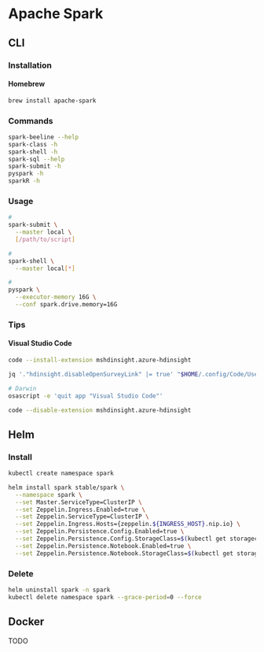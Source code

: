 # Apache Spark

<!--
https://linkedin.com/learning/paths/advance-your-skills-as-an-apache-spark-specialist

https://medium.com/beeranddiapers/installing-apache-spark-on-mac-os-ce416007d79f

https://linkedin.com/learning/apache-spark-essential-training-big-data-engineering/welcome
https://linkedin.com/learning/apache-spark-essential-training/where-spark-shines

https://app.pluralsight.com/library/courses/apache-spark-2-structured-streaming/table-of-contents

http://shop.oreilly.com/product/0636920047568.do
https://www.jowanza.com/blog/time-series-missing-data-imputation-in-apache
https://www.jowanza.com/blog/a-gentle-intro-to-udafs-in-apache-spark
https://www.jowanza.com/blog/the-how-and-why-of-spark-and-couchbase
-->

## CLI

### Installation

#### Homebrew

```sh
brew install apache-spark
```

<!-- ### Environment

```sh
export SPARK_HOME=/usr/local/Cellar/apache-spark/2.0.1/libexec
export PYTHONPATH=/usr/local/Cellar/apache-spark/2.0.1/libexec/python/:$PYTHONP$
``` -->

### Commands

```sh
spark-beeline --help
spark-class -h
spark-shell -h
spark-sql --help
spark-submit -h
pyspark -h
sparkR -h
```

### Usage

```sh
#
spark-submit \
  --master local \
  [/path/to/script]

#
spark-shell \
  --master local[*]

#
pyspark \
  --executor-memory 16G \
  --conf spark.drive.memory=16G
```

### Tips

#### Visual Studio Code

```sh
code --install-extension mshdinsight.azure-hdinsight
```

```sh
jq '."hdinsight.disableOpenSurveyLink" |= true' "$HOME/.config/Code/User/settings.json" | sponge "$HOME/.config/Code/User/settings.json"
```

```sh
# Darwin
osascript -e 'quit app "Visual Studio Code"'

code --disable-extension mshdinsight.azure-hdinsight
```

## Helm

### Install

```sh
kubectl create namespace spark
```

```sh
helm install spark stable/spark \
  --namespace spark \
  --set Master.ServiceType=ClusterIP \
  --set Zeppelin.Ingress.Enabled=true \
  --set Zeppelin.ServiceType=ClusterIP \
  --set Zeppelin.Ingress.Hosts={zeppelin.${INGRESS_HOST}.nip.io} \
  --set Zeppelin.Persistence.Config.Enabled=true \
  --set Zeppelin.Persistence.Config.StorageClass=$(kubectl get storageclass -o jsonpath='{.items[0].metadata.name}') \
  --set Zeppelin.Persistence.Notebook.Enabled=true \
  --set Zeppelin.Persistence.Notebook.StorageClass=$(kubectl get storageclass -o jsonpath='{.items[0].metadata.name}')
```

### Delete

```sh
helm uninstall spark -n spark
kubectl delete namespace spark --grace-period=0 --force
```

## Docker

TODO

<!--
https://hadoopandspark.wordpress.com/2018/04/11/pyspark-an-error-occurred-while-calling-none-org-apache-spark-api-java-javasparkcontext/
-->

<!--
https://kontext.tech/column/spark/287/debug-pyspark-code-in-visual-studio-code
-->
